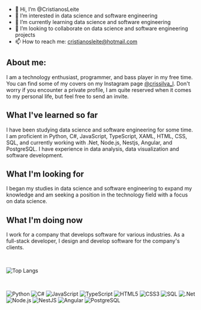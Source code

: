 - 👋 Hi, I’m @CristianosLeite
- 👀 I’m interested in data science and software engineering
- 🌱 I’m currently learning data science and software engineering
- 💞️ I’m looking to collaborate on data science and software engineering projects
- 📫 How to reach me: cristianosleite@hotmail.com

<h2>About me:</h2>

I am a technology enthusiast, programmer, and bass player in my free time. You can find some of my covers on my Instagram page <a href="https://instagram.com/crissilva_l?igshid=ZGUzMzM3NWJiOQ==">@crissilva_l</a>. Don't worry if you encounter a private profile, I am quite reserved when it comes to my personal life, but feel free to send an invite.

<h2>What I've learned so far</h2>

I have been studying data science and software engineering for some time. I am proficient in Python, C#, JavaScript, TypeScript, XAML, HTML, CSS, SQL, and currently working with .Net, Node.js, Nestjs, Angular, and PostgreSQL. I have experience in data analysis, data visualization and software development.

<h2>What I'm looking for</h2>

I began my studies in data science and software engineering to expand my knowledge and am seeking a position in the technology field with a focus on data science.

<h2>What I'm doing now</h2>
I work for a company that develops software for various industries. As a full-stack developer, I design and develop software for the company's clients.

&nbsp;

![Top Langs](https://github-readme-stats.vercel.app/api/top-langs/?username=CristianosLeite&layout=compact)

&nbsp;

![Python](https://img.shields.io/badge/-Python-333333?style=flat&logo=python)
![C#](https://img.shields.io/badge/-CSharp-333333?style=flat&logo=c-sharp)
![JavaScript](https://img.shields.io/badge/-JavaScript-333333?style=flat&logo=javascript)
![TypeScript](https://img.shields.io/badge/-TypeScript-333333?style=flat&logo=typescript)
![HTML5](https://img.shields.io/badge/-HTML5-333333?style=flat&logo=HTML5)
![CSS3](https://img.shields.io/badge/-CSS3-333333?style=flat&logo=CSS3)
![SQL](https://img.shields.io/badge/-SQL-333333?style=flat&logo=MySQL)
![.Net](https://img.shields.io/badge/-.NET-333333?style=flat&logo=.net)
![Node.js](https://img.shields.io/badge/-Node.js-333333?style=flat&logo=node.js)
![NestJS](https://img.shields.io/badge/-NestJS-333333?style=flat&logo=nestjs)
![Angular](https://img.shields.io/badge/-Angular-333333?style=flat&logo=angular)
![PostgreSQL](https://img.shields.io/badge/-PostgreSQL-333333?style=flat&logo=postgresql)

<!---
CristianosLeite/CristianosLeite is a ✨ special ✨ repository because its `README.md` (this file) appears on your GitHub profile.
You can click the Preview link to take a look at your changes.
--->
